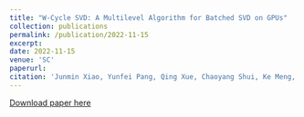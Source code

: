 ```yaml
---
title: "W-Cycle SVD: A Multilevel Algorithm for Batched SVD on GPUs"
collection: publications
permalink: /publication/2022-11-15
excerpt:
date: 2022-11-15
venue: 'SC'
paperurl:
citation: 'Junmin Xiao, Yunfei Pang, Qing Xue, Chaoyang Shui, Ke Meng, Hui Ma, Mingyi Li, Xiaoyang Zhang, Guangming Tan, &quot;W-Cycle SVD: A Multilevel Algorithm for Batched SVD on GPUs.&quot; <i>SC 2022</i>'
---
```


[Download paper here](http://academicpages.github.io/files/paper2.pdf)
